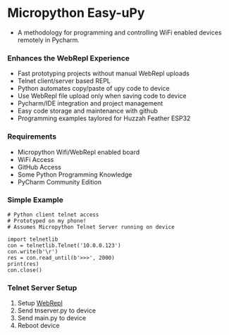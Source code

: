 
# Micropython Easy-uPy
- A methodology for programming and controlling WiFi enabled devices remotely in Pycharm.

### Enhances the WebRepl Experience
 - Fast prototyping projects without manual WebRepl uploads
 - Telnet client/server based REPL
 - Python automates copy/paste of upy code to device
 - Use WebRepl file upload only when saving code to device
 - Pycharm/IDE integration and project management 
 - Easy code storage and maintenance with github
 - Programming examples taylored for Huzzah Feather ESP32

### Requirements
 - Micropython Wifi/WebRepl enabled board
 - WiFi Access
 - GitHub Access
 - Some Python Programming Knowledge
 - PyCharm Community Edition

### Simple Example

    # Python client telnet access
    # Prototyped on my phone!
    # Assumes Micropython Telnet Server running on device
    
    import telnetlib
    con = telnetlib.Telnet('10.0.0.123')
    con.write(b'\r')
    res = con.read_until(b'>>>', 2000)
    print(res)
    con.close()

### Telnet Server Setup

1. Setup [WebRepl](https://docs.micropython.org/en/latest/esp32/quickref.html?highlight=webrepl#webrepl-web-browser-interactive-prompt)
2. Send tnserver.py to device
3. Send main.py to device
4. Reboot device



    